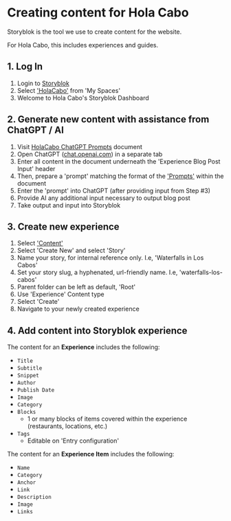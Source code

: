 
# Creating content for Hola Cabo

Storyblok is the tool we use to create content for the website.

For Hola Cabo, this includes experiences and guides.

## 1. Log In

1. Login to [Storyblok](https://app.storyblok.com/#/login)
2. Select ['HolaCabo'](https://app.storyblok.com/#/me/spaces/1013993/dashboard) from 'My Spaces'
3. Welcome to Hola Cabo's Storyblok Dashboard

## 2. Generate new content with assistance from ChatGPT / AI

1. Visit [HolaCabo ChatGPT Prompts](https://docs.google.com/document/d/1_6FMkcfKr0MwZrRiCfwfVOxDZfNEiR4STtukarOFfG4/edit) document
2. Open ChatGPT ([chat.openai.com](chat.openai.com)) in a separate tab
3. Enter all content in the document underneath the 'Experience Blog Post Input' header 
4. Then, prepare a 'prompt' matching the format of the ['Prompts'](https://docs.google.com/document/d/1_6FMkcfKr0MwZrRiCfwfVOxDZfNEiR4STtukarOFfG4/edit#heading=h.fjpa2khjkgps) within the document
5. Enter the 'prompt' into ChatGPT  (after providing input from Step #3)
6. Provide AI any additional input necessary to output blog post
7. Take output and input into Storyblok

## 3. Create new experience

1. Select ['Content'](https://app.storyblok.com/#/me/spaces/1013993/stories/0/0/index/0?currentPage=1&perPage=25) 
2. Select 'Create New' and select 'Story'
3. Name your story, for internal reference only. I.e, 'Waterfalls in Los Cabos'
4. Set your story slug, a hyphenated, url-friendly name. I.e, 'waterfalls-los-cabos'
5. Parent folder can be left as default, 'Root'
6. Use 'Experience' Content type
7. Select 'Create'
8. Navigate to your newly created experience

## 4. Add content into Storyblok experience

The content for an **Experience** includes the following:

* `Title`
* `Subtitle`
* `Snippet`
* `Author`
* `Publish Date`
* `Image`
* `Category`
* `Blocks`
  * 1 or many blocks of items covered within the experience (restaurants, locations, etc.)
* `Tags`
    * Editable on 'Entry configuration'

The content for an **Experience Item** includes the following:

* `Name`
* `Category`
* `Anchor`
* `Link`
* `Description`
* `Image`
* `Links`
